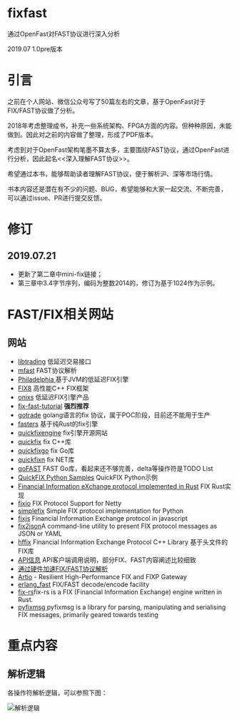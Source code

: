 # fixfast

通过OpenFast对FAST协议进行深入分析

2019.07 1.0pre版本

# 引言

之前在个人网站、微信公众号写了50篇左右的文章，基于OpenFast对于FIX/FAST协议做了分析。

2018年考虑整理成书，补充一些系统架构、FPGA方面的内容。但种种原因，未能做到。因此对之前的内容做了整理，形成了PDF版本。

考虑到对于OpenFast架构笔墨不算太多，主要围绕FAST协议，通过OpenFast进行分析，因此起名<<深入理解FAST协议>>。

希望通过本书，能够帮助读者理解FAST协议，便于解析沪、深等市场行情。

书本内容还是潜在有不少的问题、BUG，希望能够和大家一起交流、不断完善，可以通过issue、PR进行提交反馈。

# 修订

## 2019.07.21

- 更新了第二章中mini-fix链接；
- 第三章中3.4字节序列，编码为整数2014的，修订为基于1024作为示例。

# FAST/FIX相关网站
## 网站
- [libtrading](https://github.com/libtrading/libtrading) 低延迟交易接口
- [mfast](<https://github.com/objectcomputing/mFAST>) FAST协议解析
- [Philadelphia ](<https://github.com/paritytrading/philadelphia>) 基于JVM的低延迟FIX引擎
- [FIX8](https://www.fix8.org/) 高性能C++ FIX框架
- [onixs](https://www.onixs.biz/) 低延迟FIX引擎产品
- [fix-fast-tutorial](http://jettekfix.com/education/fix-fast-tutorial/) **强烈推荐**
- [gotrade](https://github.com/cyanly/gotrade) golang语言的fix 协议，属于POC阶段，目前还不能用于生产
- [fasters](https://lib.rs/crates/fasters) 基于纯Rust的fix引擎
- [quickfixengine](https://quickfixengine.org/) fix引擎开源网站
- [quickfix](https://github.com/quickfix/quickfix) fix C++库
- [quickfixgo](https://github.com/quickfixgo/quickfix) fix Go库
- [quickfixn](https://github.com/connamara/quickfixn) fix NET库
- [goFAST](https://github.com/co11ter/goFAST) FAST Go库，看起来还不够完善，delta等操作符是TODO List
- [QuickFIX Python Samples](https://github.com/rinleit/quickfix-python-samples) QuickFIX  Python示例
- [Financial Information eXchange protocol implemented in Rust](https://ferrumfix.org/) FIX Rust实现
- [fixio](https://github.com/kpavlov/fixio) FIX Protocol Support for Netty
- [simplefix](https://github.com/da4089/simplefix) Simple FIX protocol implementation for Python
- [fixjs](https://github.com/defunctzombie/fixjs) Financial Information Exchange protocol in javascript
- [fix2json](https://github.com/SunGard-Labs/fix2json)A command-line utility to present FIX protocol messages as JSON or YAML
- [hffix](https://github.com/jamesdbrock/hffix) Financial Information Exchange Protocol C++ Library 基于头文件的FIX库
- [API信息](https://help.cqg.com/apihelp/index.html#!Documents/welcometoapihelp1.htm) API客户端调用说明，部分FIX、FAST内容阐述比较细致
- [通过硬件加速FIX/FAST协议解析](http://www.cs.columbia.edu/~sedwards/classes/2013/4840/reports/FIX-FAST.pdf) 
- [Artio](https://github.com/real-logic/artio)   - Resilient High-Performance FIX and FIXP Gateway
- [erlang_fast](https://github.com/dmitryme/erlang_fast) FIX/FAST decode/encode facility
- [fix-rs](https://github.com/jbendig/fix-rs)fix-rs is a FIX (Financial Information Exchange) engine written in Rust.
- [pyfixmsg ](https://github.com/morganstanley/pyfixmsg) pyfixmsg is a library for parsing, manipulating and serialising FIX messages, primarily geared towards testing
# 重点内容
## 解析逻辑
各操作符解析逻辑，可以参照下图：

![解析逻辑](pic/fieldOperatorsCheatSheet.png)

